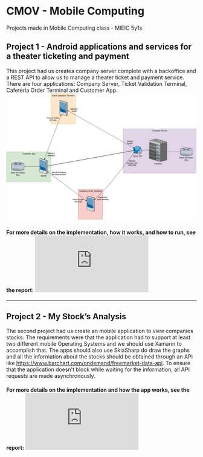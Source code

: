 # CMOV - Mobile Computing
Projects made in Mobile Computing class - MIEIC 5y1s 


## Project 1 - Android applications and services for a theater ticketing and payment
This project had us createa company server complete with a backoffice and a REST API to allow us to manage a theater ticket and payment service.
There are four applications: Company Server, Ticket Validation Terminal, Cafeteria Order Terminal and Customer App.
![](Images/arq.png)

#### For more details on the implementation, how it works, and how to run, see the report: ![Relatorio.pdf](https://github.com/NFSS10/CMOV-Mobile-Computing/blob/master/Projeto%201/CMovW1V1/Relatorio.pdf)

<hr>

## Project 2 - My Stock’s Analysis
The second project had us create an mobile application to view companies stocks. The requirements were that the application had to support at least two different mobile Operating Systems and we should use Xamarin to accomplish that. The apps should also use SkiaSharp do draw the graphs and all the information about the stocks should be obtained through an API like https://www.barchart.com/ondemand/freemarket-data-api. To ensure that the application doesn't block while waiting for the information, all API requests are made asynchronously.
#### For more details on the implementation and how the app works, see the report: ![Relatorio.pdf](https://github.com/NFSS10/CMOV-Mobile-Computing/blob/master/Projeto%202/Relatorio%20My%20Stocks.pdf)
